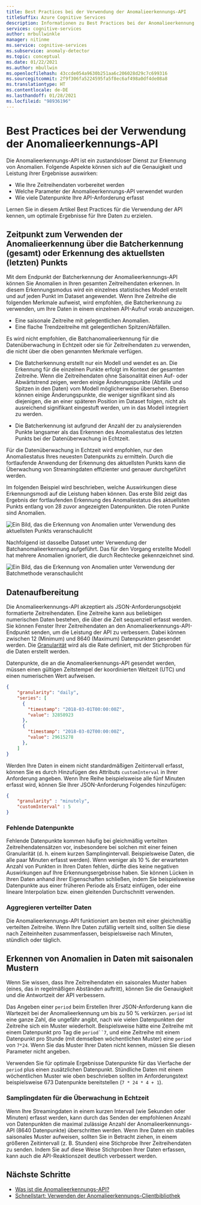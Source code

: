 ```yaml
---
title: Best Practices bei der Verwendung der Anomalieerkennungs-API
titleSuffix: Azure Cognitive Services
description: Informationen zu Best Practices bei der Anomalieerkennung mit der Anomalieerkennungs-API.
services: cognitive-services
author: mrbullwinkle
manager: nitinme
ms.service: cognitive-services
ms.subservice: anomaly-detector
ms.topic: conceptual
ms.date: 01/22/2021
ms.author: mbullwin
ms.openlocfilehash: 43ccde054a9630b251aa6c206028d29c7c699316
ms.sourcegitcommit: 2f9f306fa5224595fa5f8ec6af498a0df4de08a8
ms.translationtype: HT
ms.contentlocale: de-DE
ms.lasthandoff: 01/28/2021
ms.locfileid: "98936196"
---
```

# <a name="best-practices-for-using-the-anomaly-detector-api"></a>Best Practices bei der Verwendung der Anomalieerkennungs-API

Die Anomalieerkennungs-API ist ein zustandsloser Dienst zur Erkennung von Anomalien. Folgende Aspekte können sich auf die Genauigkeit und Leistung ihrer Ergebnisse auswirken:

* Wie Ihre Zeitreihendaten vorbereitet werden
* Welche Parameter der Anomalieerkennungs-API verwendet wurden
* Wie viele Datenpunkte Ihre API-Anforderung erfasst 

Lernen Sie in diesem Artikel Best Practices für die Verwendung der API kennen, um optimale Ergebnisse für Ihre Daten zu erzielen. 

## <a name="when-to-use-batch-entire-or-latest-last-point-anomaly-detection"></a>Zeitpunkt zum Verwenden der Anomalieerkennung über die Batcherkennung (gesamt) oder Erkennung des aktuellsten (letzten) Punkts

Mit dem Endpunkt der Batcherkennung der Anomalieerkennungs-API können Sie Anomalien in Ihren gesamten Zeitreihendaten erkennen. In diesem Erkennungsmodus wird ein einzelnes statistisches Modell erstellt und auf jeden Punkt im Dataset angewendet. Wenn Ihre Zeitreihe die folgenden Merkmale aufweist, wird empfohlen, die Batcherkennung zu verwenden, um Ihre Daten in einem einzelnen API-Aufruf vorab anzuzeigen.

* Eine saisonale Zeitreihe mit gelegentlichen Anomalien.
* Eine flache Trendzeitreihe mit gelegentlichen Spitzen/Abfällen. 

Es wird nicht empfohlen, die Batchanomalieerkennung für die Datenüberwachung in Echtzeit oder sie für Zeitreihendaten zu verwenden, die nicht über die oben genannten Merkmale verfügen. 

* Die Batcherkennung erstellt nur ein Modell und wendet es an. Die Erkennung für die einzelnen Punkte erfolgt im Kontext der gesamten Zeitreihe. Wenn die Zeitreihendaten ohne Saisonalität einen Auf- oder Abwärtstrend zeigen, werden einige Änderungspunkte (Abfälle und Spitzen in den Daten) vom Modell möglicherweise übersehen. Ebenso können einige Änderungspunkte, die weniger signifikant sind als diejenigen, die an einer späteren Position im Dataset folgen, nicht als ausreichend signifikant eingestuft werden, um in das Modell integriert zu werden.

* Die Batcherkennung ist aufgrund der Anzahl der zu analysierenden Punkte langsamer als das Erkennen des Anomaliestatus des letzten Punkts bei der Datenüberwachung in Echtzeit.

Für die Datenüberwachung in Echtzeit wird empfohlen, nur den Anomaliestatus Ihres neuesten Datenpunkts zu ermitteln. Durch die fortlaufende Anwendung der Erkennung des aktuellsten Punkts kann die Überwachung von Streamingdaten effizienter und genauer durchgeführt werden.

Im folgenden Beispiel wird beschrieben, welche Auswirkungen diese Erkennungsmodi auf die Leistung haben können. Das erste Bild zeigt das Ergebnis der fortlaufenden Erkennung des Anomaliestatus des aktuellsten Punkts entlang von 28 zuvor angezeigten Datenpunkten. Die roten Punkte sind Anomalien.

![Ein Bild, das die Erkennung von Anomalien unter Verwendung des aktuellsten Punkts veranschaulicht](../media/last.png)

Nachfolgend ist dasselbe Dataset unter Verwendung der Batchanomalieerkennung aufgeführt. Das für den Vorgang erstellte Modell hat mehrere Anomalien ignoriert, die durch Rechtecke gekennzeichnet sind.

![Ein Bild, das die Erkennung von Anomalien unter Verwendung der Batchmethode veranschaulicht](../media/entire.png)

## <a name="data-preparation"></a>Datenaufbereitung

Die Anomalieerkennungs-API akzeptiert als JSON-Anforderungsobjekt formatierte Zeitreihendaten. Eine Zeitreihe kann aus beliebigen numerischen Daten bestehen, die über die Zeit sequenziell erfasst werden. Sie können Fenster Ihrer Zeitreihendaten an den Anomalieerkennungs-API-Endpunkt senden, um die Leistung der API zu verbessern. Dabei können zwischen 12 (Minimum) und 8640 (Maximum) Datenpunkten gesendet werden. Die [Granularität](/dotnet/api/microsoft.azure.cognitiveservices.anomalydetector.models.granularity) wird als die Rate definiert, mit der Stichproben für die Daten erstellt werden. 

Datenpunkte, die an die Anomalieerkennungs-API gesendet werden, müssen einen gültigen Zeitstempel der koordinierten Weltzeit (UTC) und einen numerischen Wert aufweisen. 

```json
{
    "granularity": "daily",
    "series": [
      {
        "timestamp": "2018-03-01T00:00:00Z",
        "value": 32858923
      },
      {
        "timestamp": "2018-03-02T00:00:00Z",
        "value": 29615278
      },
    ]
}
```

Werden Ihre Daten in einem nicht standardmäßigen Zeitintervall erfasst, können Sie es durch Hinzufügen des Attributs `customInterval` in Ihrer Anforderung angeben. Wenn Ihre Reihe beispielsweise alle fünf Minuten erfasst wird, können Sie Ihrer JSON-Anforderung Folgendes hinzufügen:

```json
{
    "granularity" : "minutely", 
    "customInterval" : 5
}
```

### <a name="missing-data-points"></a>Fehlende Datenpunkte

Fehlende Datenpunkte kommen häufig bei gleichmäßig verteilten Zeitreihendatensätzen vor, insbesondere bei solchen mit einer feinen Granularität (d. h. einem kurzen Samplingintervall. Beispielsweise Daten, die alle paar Minuten erfasst werden). Wenn weniger als 10 % der erwarteten Anzahl von Punkten in Ihren Daten fehlen, dürfte dies keine negativen Auswirkungen auf Ihre Erkennungsergebnisse haben. Sie können Lücken in Ihren Daten anhand ihrer Eigenschaften schließen, indem Sie beispielsweise Datenpunkte aus einer früheren Periode als Ersatz einfügen, oder eine lineare Interpolation bzw. einen gleitenden Durchschnitt verwenden.

### <a name="aggregate-distributed-data"></a>Aggregieren verteilter Daten

Die Anomalieerkennungs-API funktioniert am besten mit einer gleichmäßig verteilten Zeitreihe. Wenn Ihre Daten zufällig verteilt sind, sollten Sie diese nach Zeiteinheiten zusammenfassen, beispielsweise nach Minuten, stündlich oder täglich.

## <a name="anomaly-detection-on-data-with-seasonal-patterns"></a>Erkennen von Anomalien in Daten mit saisonalen Mustern

Wenn Sie wissen, dass Ihre Zeitreihendaten ein saisonales Muster haben (eines, das in regelmäßigen Abständen auftritt), können Sie die Genauigkeit und die Antwortzeit der API verbessern. 

Das Angeben einer `period` beim Erstellen Ihrer JSON-Anforderung kann die Wartezeit bei der Anomalieerkennung um bis zu 50 % verkürzen. `period` ist eine ganze Zahl, die ungefähr angibt, nach wie vielen Datenpunkten der Zeitreihe sich ein Muster wiederholt. Beispielsweise hätte eine Zeitreihe mit einem Datenpunkt pro Tag die `period``7`, und eine Zeitreihe mit einem Datenpunkt pro Stunde (mit demselben wöchentlichen Muster) eine `period` von `7*24`. Wenn Sie das Muster Ihrer Daten nicht kennen, müssen Sie diesen Parameter nicht angeben.

Verwenden Sie für optimale Ergebnisse Datenpunkte für das Vierfache der `period` plus einen zusätzlichen Datenpunkt. Stündliche Daten mit einem wöchentlichen Muster wie oben beschrieben sollten im Anforderungstext beispielsweise 673 Datenpunkte bereitstellen (`7 * 24 * 4 + 1`).

### <a name="sampling-data-for-real-time-monitoring"></a>Samplingdaten für die Überwachung in Echtzeit

Wenn Ihre Streamingdaten in einem kurzen Intervall (wie Sekunden oder Minuten) erfasst werden, kann durch das Senden der empfohlenen Anzahl von Datenpunkten die maximal zulässige Anzahl der Anomalieerkennungs-API (8640 Datenpunkte) überschritten werden. Wenn Ihre Daten ein stabiles saisonales Muster aufweisen, sollten Sie in Betracht ziehen, in einem größeren Zeitintervall (z. B. Stunden) eine Stichprobe Ihrer Zeitreihendaten zu senden. Indem Sie auf diese Weise Stichproben Ihrer Daten erfassen, kann auch die API-Reaktionszeit deutlich verbessert werden. 

## <a name="next-steps"></a>Nächste Schritte

* [Was ist die Anomalieerkennungs-API?](../overview.md)
* [Schnellstart: Verwenden der Anomalieerkennungs-Clientbibliothek](../quickstarts/client-libraries.md)
